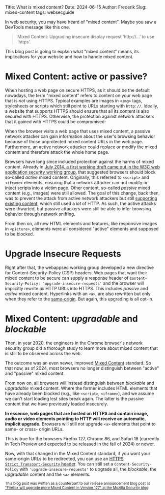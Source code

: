 Title: What is mixed content?
Date: 2024-06-15
Author: Frederik
Slug: mixed-content
tags: websecguide

In web security, you may have heard of "mixed content". Maybe you saw a
DevTools message like this one.

> Mixed Content: Upgrading insecure display request ‘http://...’ to use ‘https’.

This blog post is going to explain what "mixed content" means, its implications
for your website and how to handle mixed content.

# Mixed Content: active or passive?

When hosting a web page on secure HTTPS, as it should be the default nowadays,
the term "mixed content" refers to content on your web page that is *not* using
HTTPS. Typical examples are images in `<img>` tags, stylesheets or scripts which
still point to URLs starting with `http://`.
Ideally, a website that supports HTTPS should ensure that all its content is
also secured with HTTPS. Otherwise, the protection against network attackers
that it gained with HTTPS could be compromised:

When the browser visits a web
page that uses mixed content, a passive network attacker can gain information
about the user's browsing behavior because of those unprotected mixed content
URLs in the web page. Furthermore, an active network attacker could replace or
modify the mixed content and therefore attack the whole home page.

Browsers have long since included protection against the harms of mixed
content. Already in [July 2014, a first working draft came out in the W3C
web application security working
group](https://www.w3.org/TR/2014/WD-mixed-content-20140722/),
that suggested browsers should block so-called *active* mixed content.
Originally, this referred to `<script>` and `<iframe>` elements, ensuring
that a network attacker can not modify or inject scripts into a victim page.
Other content, so-called *passive* mixed content (e.g., images)
were still allowed. The goal of this change, back then, was to prevent the
attack from active network attackers but still
[supporting existing content](https://www.w3.org/TR/html-design-principles/#support-existing-content),
which still used a *lot* of HTTP. As such, the active attacks were thwarted,
but passive attackers were still be able to infer browsing behavior through
network sniffing.

From then on, all new HTML elements and features, like responsive images in
`<picture>`, elements were all considered "active" elements and supposed
to be blocked.

# Upgrade Insecure Requests

Right after that, the webappsec working group developed a new directive for
Content-Security-Policy (CSP) headers. Web pages that want their mixed
content to be secure can supply a response header of
`Content-Security-Policy: 'upgrade-insecure-requests'` and the browser will
implicitly rewrite *all* HTTP URLs into HTTPS. This includes *passive* and
*active* mixed content. Hyperlinks with an `<a>`, are also rewritten but only
when they refer to the
[same-origin](https://frederikbraun.de/origins-sites-and-other-terminologies.html).
But again, this upgrading is all opt-in.

# Mixed Content: *upgradable* and *blockable*

Then, in year 2020, the engineers in the Chrome browser's network security
group did a thorough study to learn more about mixed content that is
still to be observed across the web.

The outcome was an even newer, improved [Mixed
Content](https://www.w3.org/TR/mixed-content/) standard. So that now, as of 2024,
most browsers no longer distinguish between "active" and "passive" mixed content.

From now on, all browsers will instead distinguish between *blockable* and
*upgradable* mixed content. Where the former includes HTML elements that have
already been blocked (e.g., like `<script>`, `<iframe>`), and we assume we
can't start loading lest sites break again. The latter is the passive content
that we have previously loaded insecurely.

**In essence, web pages that are hosted on HTTPS and contain image, audio or
video elements pointing to HTTP will receive an automatic, implicit upgrade.**
Browsers will still not upgrade `<a>` elements that point to same- or cross-
origin URLs.

This is true for the browsers Firefox 127, Chrome 86, and Safari 18 (currently
in Tech Preview and expected to be released in the fall of 2024) or newer.

Now, with that changed in the Mixed Content standard, if you want your
same-origin URLs to be redirected, you can use an [HTTPS
`Strict_Transport-Security` header](https://developer.mozilla.org/en-US/docs/Web/HTTP/Headers/Strict-Transport-Security).
You can still set a `Content-Security-Policy` with
`'upgrade-insecure-requests'` to upgrade all, the *blockable*, the *upgradable*
content and the `<a>` elements.

<small>This blog post was written as a counterpart to our release announcement
blog post at ["Firefox will upgrade more Mixed Content in Version 127" at the
Mozilla Security blog](https://blog.mozilla.org/security/2024/06/05/firefox-will-upgrade-more-mixed-content-in-version-127/).</small>
